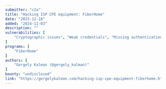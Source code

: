 ```yaml
---
submitter: "c2a"
title: "Hacking ISP CPE equipment: FiberHome"
date: "2023-12-18"
added: "2024-11-03"
description: ""
vulnerabilities: [
    "Cryptographic issues", "Weak credentials", "Missing authentication", "XSS", "Buffer Overflow", "Memory corruption"
]
programs: [
    "FiberHome"
]
authors: [
    "Gergely Kalman (@gergely_kalman)"
]
bounty: "undisclosed"
link: "https://gergelykalman.com/hacking-isp-cpe-equipment-fiberhome.html"
---
```




